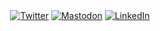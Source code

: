 <div align="center">
	<a href="https://twitter.com/weibelm"><img src="https://img.shields.io/twitter/follow/weibelm?label=Twitter&logo=twitter&style=flat-square&color=1da1f2&logoColor=ffffff" alt="Twitter" /></a> <a rel="me" href="https://mstdn.social/@mweibel"><img src="https://img.shields.io/mastodon/follow/109551845317416802?domain=https%3A%2F%2Fmstdn.social&style=flat-square&label=Mastodon" alt="Mastodon" /></a>
  <a href="https://www.linkedin.com/in/michaelweibel"><img src="https://img.shields.io/static/v1?logo=linkedin&style=flat-square&color=0072b1&label=LinkedIn&message=%E2%98%86" alt="LinkedIn"></a>
</div>

<!--
**mweibel/mweibel** is a ✨ _special_ ✨ repository because its `README.md` (this file) appears on your GitHub profile.

Here are some ideas to get you started:

- 🔭 I’m currently working on ...
- 🌱 I’m currently learning ...
- 👯 I’m looking to collaborate on ...
- 🤔 I’m looking for help with ...
- 💬 Ask me about ...
- 📫 How to reach me: ...
- 😄 Pronouns: ...
- ⚡ Fun fact: ...
-->
